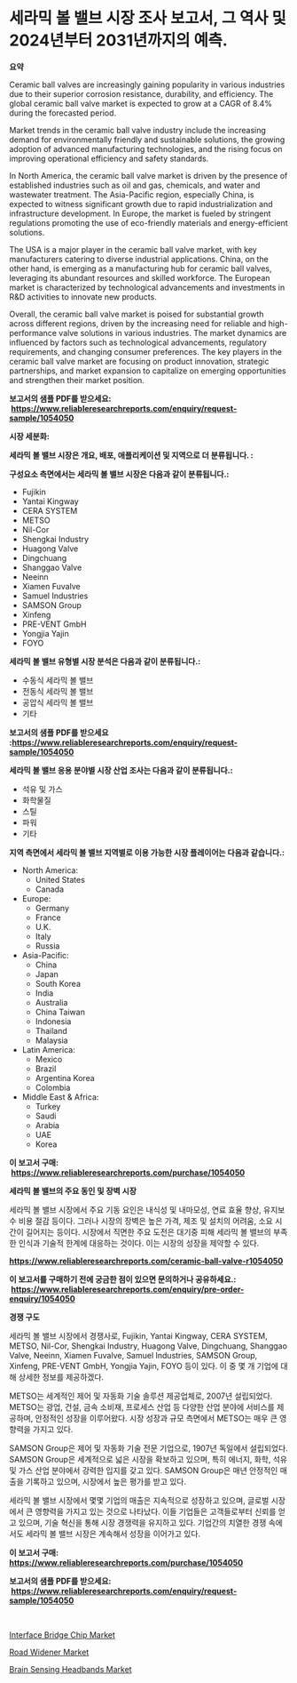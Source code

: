 <p><h1>세라믹 볼 밸브 시장 조사 보고서, 그 역사 및 2024년부터 2031년까지의 예측.</h1></p><p><strong>요약</strong></p>
<p><p>Ceramic ball valves are increasingly gaining popularity in various industries due to their superior corrosion resistance, durability, and efficiency. The global ceramic ball valve market is expected to grow at a CAGR of 8.4% during the forecasted period.</p><p>Market trends in the ceramic ball valve industry include the increasing demand for environmentally friendly and sustainable solutions, the growing adoption of advanced manufacturing technologies, and the rising focus on improving operational efficiency and safety standards.</p><p>In North America, the ceramic ball valve market is driven by the presence of established industries such as oil and gas, chemicals, and water and wastewater treatment. The Asia-Pacific region, especially China, is expected to witness significant growth due to rapid industrialization and infrastructure development. In Europe, the market is fueled by stringent regulations promoting the use of eco-friendly materials and energy-efficient solutions.</p><p>The USA is a major player in the ceramic ball valve market, with key manufacturers catering to diverse industrial applications. China, on the other hand, is emerging as a manufacturing hub for ceramic ball valves, leveraging its abundant resources and skilled workforce. The European market is characterized by technological advancements and investments in R&D activities to innovate new products.</p><p>Overall, the ceramic ball valve market is poised for substantial growth across different regions, driven by the increasing need for reliable and high-performance valve solutions in various industries. The market dynamics are influenced by factors such as technological advancements, regulatory requirements, and changing consumer preferences. The key players in the ceramic ball valve market are focusing on product innovation, strategic partnerships, and market expansion to capitalize on emerging opportunities and strengthen their market position.</p></p>
<p><strong>보고서의 샘플 PDF를 받으세요: &nbsp;<a href="https://www.reliableresearchreports.com/enquiry/request-sample/1054050">https://www.reliableresearchreports.com/enquiry/request-sample/1054050</a></strong></p>
<p><strong>시장 세분화:</strong></p>
<p><strong> 세라믹 볼 밸브 시장은 개요, 배포, 애플리케이션 및 지역으로 더 분류됩니다. :</strong></p>
<p><strong>구성요소 측면에서는 세라믹 볼 밸브 시장은 다음과 같이 분류됩니다.:</strong></p>
<p><ul><li>Fujikin</li><li>Yantai Kingway</li><li>CERA SYSTEM</li><li>METSO</li><li>Nil-Cor</li><li>Shengkai Industry</li><li>Huagong Valve</li><li>Dingchuang</li><li>Shanggao Valve</li><li>Neeinn</li><li>Xiamen Fuvalve</li><li>Samuel Industries</li><li>SAMSON Group</li><li>Xinfeng</li><li>PRE-VENT GmbH</li><li>Yongjia Yajin</li><li>FOYO</li></ul></p>
<p><strong> 세라믹 볼 밸브 유형별 시장 분석은 다음과 같이 분류됩니다.:</strong></p>
<p><ul><li>수동식 세라믹 볼 밸브</li><li>전동식 세라믹 볼 밸브</li><li>공압식 세라믹 볼 밸브</li><li>기타</li></ul></p>
<p><strong>보고서의 샘플 PDF를 받으세요 :<a href="https://www.reliableresearchreports.com/enquiry/request-sample/1054050">https://www.reliableresearchreports.com/enquiry/request-sample/1054050</a></strong></p>
<p><strong> 세라믹 볼 밸브 응용 분야별 시장 산업 조사는 다음과 같이 분류됩니다.:</strong></p>
<p><ul><li>석유 및 가스</li><li>화학물질</li><li>스틸</li><li>파워</li><li>기타</li></ul></p>
<p><strong>지역 측면에서 세라믹 볼 밸브 지역별로 이용 가능한 시장 플레이어는 다음과 같습니다.:</strong></p>
<p><ul>
    <li>
        North America:
        <ul>
            <li>United States</li>
            <li>Canada</li>
        </ul>
    </li>
    <li>
        Europe:
        <ul>
            <li>Germany</li>
            <li>France</li>
            <li>U.K.</li>
            <li>Italy</li>
            <li>Russia</li>
        </ul>
    </li>
    <li>
        Asia-Pacific:
        <ul>
            <li>China</li>
            <li>Japan</li>
            <li>South Korea</li>
            <li>India</li>
            <li>Australia</li>
            <li>China Taiwan</li>
            <li>Indonesia</li>
            <li>Thailand</li>
            <li>Malaysia</li>
        </ul>
    </li>
    <li>
        Latin America:
        <ul>
            <li>Mexico</li>
            <li>Brazil</li>
            <li>Argentina Korea</li>
            <li>Colombia</li>
        </ul>
    </li>
    <li>
        Middle East & Africa:
        <ul>
            <li>Turkey</li>
            <li>Saudi</li>
            <li>Arabia</li>
            <li>UAE</li>
            <li>Korea</li>
        </ul>
    </li>
    </ul></p>
<p><strong>이 보고서 구매: &nbsp;<a href="https://www.reliableresearchreports.com/purchase/1054050">https://www.reliableresearchreports.com/purchase/1054050</a></strong></p>
<p><strong>세라믹 볼 밸브의 주요 동인 및 장벽 시장</strong></p>
<p><p>세라믹 볼 밸브 시장에서 주요 기동 요인은 내식성 및 내마모성, 연료 효율 향상, 유지보수 비용 절감 등이다. 그러나 시장의 장벽은 높은 가격, 제조 및 설치의 어려움, 소요 시간이 길어지는 등이다. 시장에서 직면한 주요 도전은 대기중 피해 세라믹 볼 밸브의 부족한 인식과 기술적 한계에 대응하는 것이다. 이는 시장의 성장을 제약할 수 있다.</p></p>
<p><strong><a href="https://www.reliableresearchreports.com/ceramic-ball-valve-r1054050">https://www.reliableresearchreports.com/ceramic-ball-valve-r1054050</a></strong></p>
<p><strong>이 보고서를 구매하기 전에 궁금한 점이 있으면 문의하거나 공유하세요.: &nbsp;<a href="https://www.reliableresearchreports.com/enquiry/pre-order-enquiry/1054050">https://www.reliableresearchreports.com/enquiry/pre-order-enquiry/1054050</a></strong></p>
<p><strong>경쟁 구도</strong></p>
<p><p>세라믹 볼 밸브 시장에서 경쟁사로, Fujikin, Yantai Kingway, CERA SYSTEM, METSO, Nil-Cor, Shengkai Industry, Huagong Valve, Dingchuang, Shanggao Valve, Neeinn, Xiamen Fuvalve, Samuel Industries, SAMSON Group, Xinfeng, PRE-VENT GmbH, Yongjia Yajin, FOYO 등이 있다. 이 중 몇 개 기업에 대해 상세한 정보를 제공하겠다.</p><p>METSO는 세계적인 제어 및 자동화 기술 솔루션 제공업체로, 2007년 설립되었다. METSO는 광업, 건설, 금속 소비재, 프로세스 산업 등 다양한 산업 분야에 서비스를 제공하며, 안정적인 성장을 이루어왔다. 시장 성장과 규모 측면에서 METSO는 매우 큰 영향력을 가지고 있다.</p><p>SAMSON Group은 제어 및 자동화 기술 전문 기업으로, 1907년 독일에서 설립되었다. SAMSON Group은 세계적으로 넓은 시장을 확보하고 있으며, 특히 에너지, 화학, 석유 및 가스 산업 분야에서 강력한 입지를 갖고 있다. SAMSON Group은 매년 안정적인 매출을 기록하고 있으며, 시장에서 높은 평가를 받고 있다.</p><p>세라믹 볼 밸브 시장에서 몇몇 기업의 매출은 지속적으로 성장하고 있으며, 글로벌 시장에서 큰 영향력을 가지고 있는 것으로 나타났다. 이들 기업들은 고객들로부터 신뢰를 얻고 있으며, 기술 혁신을 통해 시장 경쟁력을 유지하고 있다. 기업간의 치열한 경쟁 속에서도 세라믹 볼 밸브 시장은 계속해서 성장을 이어가고 있다.</p></p>
<p><strong>이 보고서 구매: &nbsp; <a href="https://www.reliableresearchreports.com/purchase/1054050">https://www.reliableresearchreports.com/purchase/1054050</a></strong></p>
<p><strong>보고서의 샘플 PDF를 받으세요: &nbsp;<a href="https://www.reliableresearchreports.com/enquiry/request-sample/1054050">https://www.reliableresearchreports.com/enquiry/request-sample/1054050</a></strong><strong></strong></p>
<p>&nbsp;</p>
<p><p><a href="https://www.linkedin.com/pulse/interface-bridge-chip-market-insight-trends-growth-forecasted-qdwfc?trackingId=a91sFe5uuAQOeR2yO6dmzA%3D%3D">Interface Bridge Chip Market</a></p><p><a href="https://github.com/Chiragrp22/Market-Research-Report-List-4/blob/main/road-widener-market.md">Road Widener Market</a></p><p><a href="https://www.linkedin.com/pulse/brain-sensing-headbands-market-competitive-analysis-trends-tf2de?trackingId=kATrpcklM7d1rHqdvU8GhA%3D%3D">Brain Sensing Headbands Market</a></p></p>